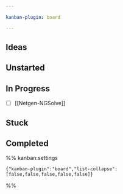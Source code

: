 ```yaml
---

kanban-plugin: board

---
```


## Ideas



## Unstarted



## In Progress

- [ ] [[Netgen-NGSolve]]


## Stuck



## Completed






%% kanban:settings
```
{"kanban-plugin":"board","list-collapse":[false,false,false,false,false]}
```
%%